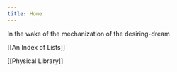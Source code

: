 ```yaml
---
title: Home
---
```

In the wake of the mechanization of the desiring-dream

[[An Index of Lists]]

[[Physical Library]]
